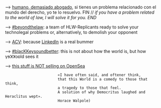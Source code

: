 
--> [humano, demasiado abogado](https://www.manuelastillero.com), si tienes un problema relacionado con el mundo del derecho, yo te lo resuelvo. FIN // _if you have a problem related to the world of law, I will solve it for you. END_

--> [#beyondthelaw](https://www.hololawn.io): a team of HLW-Replicants ready to solve your technolegal problems or, alternatively, to demolish your opponent

--> [ACV](https://read.cv/mastillerof): because [LinkedIn](https://www.linkedin.com/in/manuelastillero) is a real bummer

--> [#blacKKeysoundbetter](https://www.youtube.com/@blackkeysoundbetter): this is not about how the world is, but how γɘꓘꓘɔɒld sees it

   --> [this stuff is NOT selling on OpenSea](https://opensea.io/21213KK525)

                            «I have often said, and oftener think,
                            that this World is a comedy to those that think,
                            a tragedy to those that feel.
                            A solution of why Democritus laughed and Heraclitus wept».
                            Horace Walpole)
